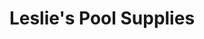 ---
title: "Leslie's Pool Supplies"
url: /chandler/leslies-pool-supplies-north-alma-school-road/
shop: Pool
---